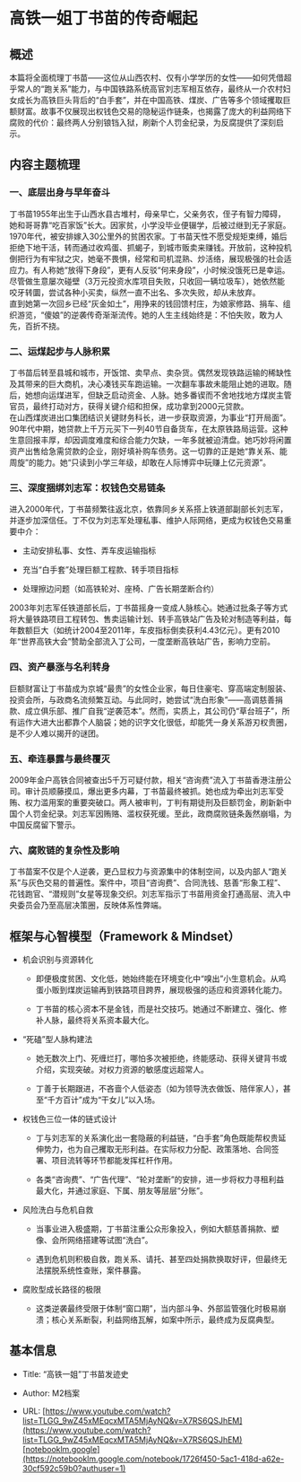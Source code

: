 
# 高铁一姐丁书苗的传奇崛起

## 概述  
本篇将全面梳理丁书苗——这位从山西农村、仅有小学学历的女性——如何凭借超乎常人的“跑关系”能力，与中国铁路系统高官刘志军相互依存，最终从一介农村妇女成长为高铁巨头背后的“白手套”，并在中国高铁、煤炭、广告等多个领域攫取巨额财富。故事不仅展现出权钱色交易的隐秘运作链条，也揭露了庞大的利益网络下腐败的代价：最终两人分别锒铛入狱，刷新个人罚金纪录，为反腐提供了深刻启示。

## 内容主题梳理

### 一、底层出身与早年奋斗  
丁书苗1955年出生于山西水县古堆村，母亲早亡，父亲务农，侄子有智力障碍，她和哥哥靠“吃百家饭”长大。因家贫，小学没毕业便辍学，后被过继到无子家庭。1970年代，被安排嫁入30公里外的贫困农家。丁书苗天性不愿受规矩束缚，婚后拒绝下地干活，转而通过收鸡蛋、抓蝎子，到城市贩卖来赚钱。开放前，这种投机倒把行为有牢狱之灾，她毫不畏惧，经常和司机混熟、炒活络，展现极强的社会适应力。有人称她“放得下身段”，更有人反驳“何来身段”，小时候没饿死已是幸运。尽管做生意屡次碰壁（3万元投资水库项目失败，只收回一辆垃圾车），她依然能咬牙转圜，尝试各种小买卖，纵然一直不出名、多次失败，却从未放弃。  
直到她第一次回乡已经“灰金如土”，用挣来的钱回馈村庄，为娘家修路、捐车、组织游览，“傻娘”的逆袭传奇渐渐流传。她的人生主线始终是：不怕失败，敢为人先，百折不挠。

### 二、运煤起步与人脉积累  
丁书苗后转至县城和城市，开饭馆、卖早点、卖杂货。偶然发现铁路运输的稀缺性及其带来的巨大商机，决心凑钱买车跑运输。一次翻车事故未能阻止她的进取。随后，她想向运煤进军，但缺乏启动资金、人脉。她多番锲而不舍地找地方煤炭主管官员，最终打动对方，获得关键介绍和担保，成功拿到2000元贷款。  
在山西煤炭进出口集团结识关键财务科长，进一步获取资源，为事业“打开局面”。90年代中期，她贷款上千万元买下一列40节自备货车，在太原铁路局运营。这种生意回报丰厚，却因调度难度和综合能力欠缺，一年多就被迫清盘。她巧妙将闲置资产出售给急需贷款的企业，刚好填补购车债务。这一切靠的正是她“靠关系、能周旋”的能力。她“只读到小学三年级，却敢在人际博弈中玩赚上亿元资源”。

### 三、深度捆绑刘志军：权钱色交易链条  
进入2000年代，丁书苗频繁往返北京，依靠同乡关系搭上铁道部副部长刘志军，并逐步加深信任。丁不仅为刘志军处理私事、维护人际网络，更成为权钱色交易重要中介：

- 主动安排私事、女性、弄车皮运输指标
    
- 充当“白手套”处理巨额工程款、转手项目指标
    
- 处理擦边问题（如高铁轮对、座椅、广告长期垄断合约）
    

2003年刘志军任铁道部长后，丁书苗摇身一变成人脉核心。她通过批条子等方式将大量铁路项目工程转包、售卖运输计划、转手高铁站广告及轮对制造等利益，每年数额巨大（如统计2004至2011年，车皮指标倒卖获利4.43亿元）。更有2010年“世界高铁大会”赞助全部流入丁公司，一度垄断高铁站广告，影响力空前。

### 四、资产暴涨与名利转身  
巨额财富让丁书苗成为京城“最贵”的女性企业家，每日住豪宅、穿高端定制服装、投资会所，与政商名流频繁互动。与此同时，她尝试“洗白形象”——高调慈善捐款、成立俱乐部、推广自我“逆袭范本”。然而，实质上，其公司仍“草台班子”，所有运作大进大出都靠个人脑袋；她的识字文化很低，却能凭一身关系游刃权贵圈，是不少人难以揭开的谜团。

### 五、牵连暴露与最终覆灭  
2009年金户高铁合同被查出5千万可疑付款，相关“咨询费”流入丁书苗香港注册公司。审计员顺藤摸瓜，爆出更多内幕，丁书苗最终被抓。她也成为牵出刘志军受贿、权力滥用案的重要突破口。两人被审判，丁判有期徒刑及巨额罚金，刷新新中国个人罚金纪录。刘志军因贿赂、滥权获死缓。至此，政商腐败链条轰然崩塌，为中国反腐留下警示。

### 六、腐败链的复杂性及影响  
丁书苗案不仅是个人逆袭，更凸显权力与资源集中的体制空间，以及内部人“跑关系”与灰色交易的普遍性。案件中，项目“咨询费”、合同洗钱、慈善“形象工程”、花钱跑官、“潜规则”女星等现象交织。刘志军指示丁书苗用资金打通高层、流入中央委员会乃至高层决策圈，反映体系性弊端。

## 框架与心智模型（Framework & Mindset）

- 机会识别与资源转化
    
    - 即便极度贫困、文化低，她始终能在环境变化中“嗅出”小生意机会。从鸡蛋小贩到煤炭运输再到铁路项目跨界，展现极强的适应和资源转化能力。
        
    - 丁书苗的核心资本不是金钱，而是社交技巧。她通过不断建立、强化、修补人脉，最终将关系资本最大化。
        
- “死磕”型人脉构建法
    
    - 她无数次上门、死缠烂打，哪怕多次被拒绝，终能感动、获得关键背书或介绍，实现突破。对权力资源的敏感度远超常人。
        
    - 丁善于长期跟进，不吝啬个人低姿态（如为领导洗衣做饭、陪伴家人），甚至“千方百计”成为“干女儿”以入场。
        
- 权钱色三位一体的链式设计
    
    - 丁与刘志军的关系演化出一套隐蔽的利益链，“白手套”角色既能帮权贵延伸势力，也为自己攫取无形利益。在实际权力分配、政策落地、合同签署、项目流转等环节都能发挥杠杆作用。
        
    - 各类“咨询费”、“广告代理”、“轮对垄断”的安排，进一步将权力寻租利益最大化，并通过家庭、下属、朋友等层层“分账”。
        
- 风险洗白与危机自救
    
    - 当事业进入极盛期，丁书苗注重公众形象投入，例如大额慈善捐款、塑像、会所网络搭建等试图“洗白”。
        
    - 遇到危机则积极自救，跑关系、请托、甚至四处捐款换取好评，但最终无法摆脱系统性查账，案件暴露。
        
- 腐败型成长路径的极限
    
    - 这类逆袭最终受限于体制“窗口期”，当内部斗争、外部监管强化时极易崩溃；核心关系断裂，利益网络瓦解，如案中所示，最终成为反腐典型。
        

## 基本信息

- Title: “高铁一姐”丁书苗发迹史
    
- Author: M2档案
    
- URL: [https://www.youtube.com/watch?list=TLGG_9wZ45xMEqcxMTA5MjAyNQ&v=X7RS6QSJhEM](https://www.youtube.com/watch?list=TLGG_9wZ45xMEqcxMTA5MjAyNQ&v=X7RS6QSJhEM)[notebooklm.google](https://notebooklm.google.com/notebook/1726f450-5ac1-418d-a62e-30cf592c59b0?authuser=1)
    
